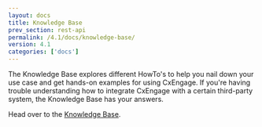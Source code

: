 ```yaml
---
layout: docs
title: Knowledge Base
prev_section: rest-api
permalink: /4.1/docs/knowledge-base/
version: 4.1
categories: ['docs']
---
```


The Knowledge Base explores different HowTo's to help you nail down your use
case and get hands-on examples for using CxEngage. If you're having trouble
understanding how to integrate CxEngage with a certain third-party system, the Knowledge Base has your answers.

Head over to the [Knowledge Base](http://support.cxengage.com).
